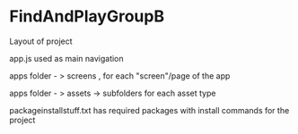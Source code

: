 # FindAndPlayGroupB


Layout of project 


app.js used as main navigation 


apps folder - > screens , for each "screen"/page of the app 


apps folder - > assets -> subfolders for each asset type 


packageinstallstuff.txt has required packages with install commands for the project 
